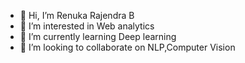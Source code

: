- 👋 Hi, I’m Renuka Rajendra B
- 👀 I’m interested in Web analytics
- 🌱 I’m currently learning Deep learning
- 💞️ I’m looking to collaborate on NLP,Computer Vision


<!---
mail4rrb/mail4rrb is a ✨ special ✨ repository because its `README.md` (this file) appears on your GitHub profile.
You can click the Preview link to take a look at your changes.
--->
